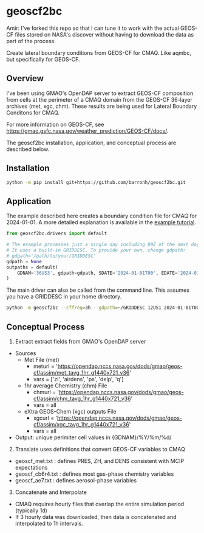 # geoscf2bc


Amir: I've forked this repo so that I can tune it to work with the actual GEOS-CF files stored on NASA's discover without having to download the data as part of the process. 



Create lateral boundary conditions from GEOS-CF for CMAQ. Like aqmbc, but specifically for GEOS-CF.

Overview
--------

I've been using GMAO's OpenDAP server to extract GEOS-CF composition from cells
at the perimeter of a CMAQ domain from the GEOS-CF 36-layer archives (met, xgc,
chm). These results are being used for Lateral Boundary Conditons for CMAQ.

For more information on GEOS-CF, see https://gmao.gsfc.nasa.gov/weather_prediction/GEOS-CF/docs/.

The geoscf2bc installation, application, and conceptual process are described below.

Installation
------------

```bash
python -m pip install git+https://github.com/barronh/geoscf2bc.git
```

Application
-----------

The example described here creates a boundary condition file for CMAQ for
2024-01-01. A more detailed explanation is available in the
[example tutorial](example/README.md).


```python
from geoscf2bc.drivers import default

# The example processes just a single day including 00Z of the next day.
# It uses a built-in GRIDDESC. To provide your own, change gdpath:
# gdpath='/path/to/your/GRIDDESC'
gdpath = None
outpaths = default(
    GDNAM='36US3', gdpath=gdpath, SDATE='2024-01-01T00', EDATE='2024-01-02T00'
)
```

The main driver can also be called from the command line. This assumes you have
a GRIDDESC in your home directory.

```bash
python -m geoscf2bc --cffreq=3h --gdpath=~/GRIDDESC 12US1 2024-01-01T00 2024-01-02T00
```

Conceptual Process
------------------

1. Extract extract fields from GMAO's OpenDAP server
  * Sources
    * Met File (met)
      * meturl = 'https://opendap.nccs.nasa.gov/dods/gmao/geos-cf/assim/met_tavg_1hr_g1440x721_v36'
      * vars = ['zl', 'airdens', 'ps', 'delp', 'q']
    * 1hr average Chemistry (chm) File
      * chmurl = 'https://opendap.nccs.nasa.gov/dods/gmao/geos-cf/assim/chm_tavg_1hr_g1440x721_v36'
      * vars = all
    * eXtra GEOS-Chem (xgc) outputs File
      * xgcurl = 'https://opendap.nccs.nasa.gov/dods/gmao/geos-cf/assim/xgc_tavg_1hr_g1440x721_v36'
      * vars = all
  * Output: unique perimiter cell values in {GDNAM}/%Y/%m/%d/
2. Translate uses definitions that convert GEOS-CF variables to CMAQ
  * geoscf_met.txt : defines PRES, ZH, and DENS consistent with MCIP expectations
  * geoscf_cb6r4.txt : defines most gas-phase chemistry variables
  * geoscf_ae7.txt : defines aerosol-phase variables
3. Concatenate and Interpolate
  * CMAQ requires hourly files that overlap the entire simulation period (typically 1d)
  * If 3 hourly data was downloaded, then data is concatenated and interpolated to 1h intervals.
